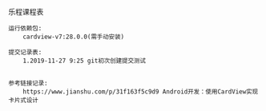 乐程课程表


    运行依赖包:
        cardview-v7:28.0.0(需手动安装)

    提交记录表:
        1.2019-11-27 9:25 git初次创建提交测试
        
        
    参考链接记录:
        https://www.jianshu.com/p/31f163f5c9d9 Android开发：使用CardView实现卡片式设计
        
        
